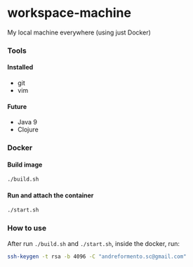 # workspace-machine
My local machine everywhere (using just Docker)

### Tools

#### Installed

- git
- vim

#### Future
- Java 9
- Clojure


### Docker

#### Build image

```bash
./build.sh
```

#### Run and attach the container

```bash
./start.sh
```

### How to use

After run `./build.sh` and `./start.sh`, inside the docker, run:

```bash
ssh-keygen -t rsa -b 4096 -C "andreformento.sc@gmail.com"
```
